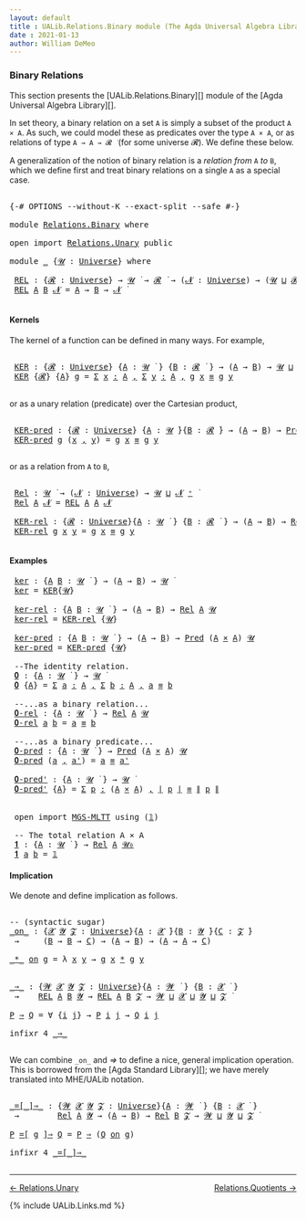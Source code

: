 ```yaml
---
layout: default
title : UALib.Relations.Binary module (The Agda Universal Algebra Library)
date : 2021-01-13
author: William DeMeo
---
```


### <a id="binary-relations">Binary Relations</a>

This section presents the [UALib.Relations.Binary][] module of the [Agda Universal Algebra Library][].

In set theory, a binary relation on a set `A` is simply a subset of the product `A × A`.  As such, we could model these as predicates over the type `A × A`, or as relations of type `A → A → 𝓡 ̇` (for some universe 𝓡). We define these below.

A generalization of the notion of binary relation is a *relation from* `A` *to* `B`, which we define first and treat binary relations on a single `A` as a special case.

<pre class="Agda">

<a id="722" class="Symbol">{-#</a> <a id="726" class="Keyword">OPTIONS</a> <a id="734" class="Pragma">--without-K</a> <a id="746" class="Pragma">--exact-split</a> <a id="760" class="Pragma">--safe</a> <a id="767" class="Symbol">#-}</a>

<a id="772" class="Keyword">module</a> <a id="779" href="Relations.Binary.html" class="Module">Relations.Binary</a> <a id="796" class="Keyword">where</a>

<a id="803" class="Keyword">open</a> <a id="808" class="Keyword">import</a> <a id="815" href="Relations.Unary.html" class="Module">Relations.Unary</a> <a id="831" class="Keyword">public</a>

<a id="839" class="Keyword">module</a> <a id="846" href="Relations.Binary.html#846" class="Module">_</a> <a id="848" class="Symbol">{</a><a id="849" href="Relations.Binary.html#849" class="Bound">𝓤</a> <a id="851" class="Symbol">:</a> <a id="853" href="Agda.Primitive.html#423" class="Postulate">Universe</a><a id="861" class="Symbol">}</a> <a id="863" class="Keyword">where</a>

 <a id="871" href="Relations.Binary.html#871" class="Function">REL</a> <a id="875" class="Symbol">:</a> <a id="877" class="Symbol">{</a><a id="878" href="Relations.Binary.html#878" class="Bound">𝓡</a> <a id="880" class="Symbol">:</a> <a id="882" href="Agda.Primitive.html#423" class="Postulate">Universe</a><a id="890" class="Symbol">}</a> <a id="892" class="Symbol">→</a> <a id="894" href="Relations.Binary.html#849" class="Bound">𝓤</a> <a id="896" href="Universes.html#403" class="Function Operator">̇</a> <a id="898" class="Symbol">→</a> <a id="900" href="Relations.Binary.html#878" class="Bound">𝓡</a> <a id="902" href="Universes.html#403" class="Function Operator">̇</a> <a id="904" class="Symbol">→</a> <a id="906" class="Symbol">(</a><a id="907" href="Relations.Binary.html#907" class="Bound">𝓝</a> <a id="909" class="Symbol">:</a> <a id="911" href="Agda.Primitive.html#423" class="Postulate">Universe</a><a id="919" class="Symbol">)</a> <a id="921" class="Symbol">→</a> <a id="923" class="Symbol">(</a><a id="924" href="Relations.Binary.html#849" class="Bound">𝓤</a> <a id="926" href="Agda.Primitive.html#636" class="Primitive Operator">⊔</a> <a id="928" href="Relations.Binary.html#878" class="Bound">𝓡</a> <a id="930" href="Agda.Primitive.html#636" class="Primitive Operator">⊔</a> <a id="932" href="Relations.Binary.html#907" class="Bound">𝓝</a> <a id="934" href="Agda.Primitive.html#606" class="Primitive Operator">⁺</a><a id="935" class="Symbol">)</a> <a id="937" href="Universes.html#403" class="Function Operator">̇</a>
 <a id="940" href="Relations.Binary.html#871" class="Function">REL</a> <a id="944" href="Relations.Binary.html#944" class="Bound">A</a> <a id="946" href="Relations.Binary.html#946" class="Bound">B</a> <a id="948" href="Relations.Binary.html#948" class="Bound">𝓝</a> <a id="950" class="Symbol">=</a> <a id="952" href="Relations.Binary.html#944" class="Bound">A</a> <a id="954" class="Symbol">→</a> <a id="956" href="Relations.Binary.html#946" class="Bound">B</a> <a id="958" class="Symbol">→</a> <a id="960" href="Relations.Binary.html#948" class="Bound">𝓝</a> <a id="962" href="Universes.html#403" class="Function Operator">̇</a>

</pre>


#### <a id="kernels">Kernels</a>

The kernel of a function can be defined in many ways. For example,

<pre class="Agda">

 <a id="1095" href="Relations.Binary.html#1095" class="Function">KER</a> <a id="1099" class="Symbol">:</a> <a id="1101" class="Symbol">{</a><a id="1102" href="Relations.Binary.html#1102" class="Bound">𝓡</a> <a id="1104" class="Symbol">:</a> <a id="1106" href="Agda.Primitive.html#423" class="Postulate">Universe</a><a id="1114" class="Symbol">}</a> <a id="1116" class="Symbol">{</a><a id="1117" href="Relations.Binary.html#1117" class="Bound">A</a> <a id="1119" class="Symbol">:</a> <a id="1121" href="Relations.Binary.html#849" class="Bound">𝓤</a> <a id="1123" href="Universes.html#403" class="Function Operator">̇</a> <a id="1125" class="Symbol">}</a> <a id="1127" class="Symbol">{</a><a id="1128" href="Relations.Binary.html#1128" class="Bound">B</a> <a id="1130" class="Symbol">:</a> <a id="1132" href="Relations.Binary.html#1102" class="Bound">𝓡</a> <a id="1134" href="Universes.html#403" class="Function Operator">̇</a> <a id="1136" class="Symbol">}</a> <a id="1138" class="Symbol">→</a> <a id="1140" class="Symbol">(</a><a id="1141" href="Relations.Binary.html#1117" class="Bound">A</a> <a id="1143" class="Symbol">→</a> <a id="1145" href="Relations.Binary.html#1128" class="Bound">B</a><a id="1146" class="Symbol">)</a> <a id="1148" class="Symbol">→</a> <a id="1150" href="Relations.Binary.html#849" class="Bound">𝓤</a> <a id="1152" href="Agda.Primitive.html#636" class="Primitive Operator">⊔</a> <a id="1154" href="Relations.Binary.html#1102" class="Bound">𝓡</a> <a id="1156" href="Universes.html#403" class="Function Operator">̇</a>
 <a id="1159" href="Relations.Binary.html#1095" class="Function">KER</a> <a id="1163" class="Symbol">{</a><a id="1164" href="Relations.Binary.html#1164" class="Bound">𝓡</a><a id="1165" class="Symbol">}</a> <a id="1167" class="Symbol">{</a><a id="1168" href="Relations.Binary.html#1168" class="Bound">A</a><a id="1169" class="Symbol">}</a> <a id="1171" href="Relations.Binary.html#1171" class="Bound">g</a> <a id="1173" class="Symbol">=</a> <a id="1175" href="MGS-MLTT.html#3074" class="Function">Σ</a> <a id="1177" href="Relations.Binary.html#1177" class="Bound">x</a> <a id="1179" href="MGS-MLTT.html#3074" class="Function">꞉</a> <a id="1181" href="Relations.Binary.html#1168" class="Bound">A</a> <a id="1183" href="MGS-MLTT.html#3074" class="Function">,</a> <a id="1185" href="MGS-MLTT.html#3074" class="Function">Σ</a> <a id="1187" href="Relations.Binary.html#1187" class="Bound">y</a> <a id="1189" href="MGS-MLTT.html#3074" class="Function">꞉</a> <a id="1191" href="Relations.Binary.html#1168" class="Bound">A</a> <a id="1193" href="MGS-MLTT.html#3074" class="Function">,</a> <a id="1195" href="Relations.Binary.html#1171" class="Bound">g</a> <a id="1197" href="Relations.Binary.html#1177" class="Bound">x</a> <a id="1199" href="Prelude.Inverses.html#620" class="Datatype Operator">≡</a> <a id="1201" href="Relations.Binary.html#1171" class="Bound">g</a> <a id="1203" href="Relations.Binary.html#1187" class="Bound">y</a>

</pre>

or as a unary relation (predicate) over the Cartesian product,

<pre class="Agda">

 <a id="1297" href="Relations.Binary.html#1297" class="Function">KER-pred</a> <a id="1306" class="Symbol">:</a> <a id="1308" class="Symbol">{</a><a id="1309" href="Relations.Binary.html#1309" class="Bound">𝓡</a> <a id="1311" class="Symbol">:</a> <a id="1313" href="Agda.Primitive.html#423" class="Postulate">Universe</a><a id="1321" class="Symbol">}</a> <a id="1323" class="Symbol">{</a><a id="1324" href="Relations.Binary.html#1324" class="Bound">A</a> <a id="1326" class="Symbol">:</a> <a id="1328" href="Relations.Binary.html#849" class="Bound">𝓤</a> <a id="1330" href="Universes.html#403" class="Function Operator">̇</a><a id="1331" class="Symbol">}{</a><a id="1333" href="Relations.Binary.html#1333" class="Bound">B</a> <a id="1335" class="Symbol">:</a> <a id="1337" href="Relations.Binary.html#1309" class="Bound">𝓡</a> <a id="1339" href="Universes.html#403" class="Function Operator">̇</a><a id="1340" class="Symbol">}</a> <a id="1342" class="Symbol">→</a> <a id="1344" class="Symbol">(</a><a id="1345" href="Relations.Binary.html#1324" class="Bound">A</a> <a id="1347" class="Symbol">→</a> <a id="1349" href="Relations.Binary.html#1333" class="Bound">B</a><a id="1350" class="Symbol">)</a> <a id="1352" class="Symbol">→</a> <a id="1354" href="Relations.Unary.html#1062" class="Function">Pred</a> <a id="1359" class="Symbol">(</a><a id="1360" href="Relations.Binary.html#1324" class="Bound">A</a> <a id="1362" href="MGS-MLTT.html#3515" class="Function Operator">×</a> <a id="1364" href="Relations.Binary.html#1324" class="Bound">A</a><a id="1365" class="Symbol">)</a> <a id="1367" href="Relations.Binary.html#1309" class="Bound">𝓡</a>
 <a id="1370" href="Relations.Binary.html#1297" class="Function">KER-pred</a> <a id="1379" href="Relations.Binary.html#1379" class="Bound">g</a> <a id="1381" class="Symbol">(</a><a id="1382" href="Relations.Binary.html#1382" class="Bound">x</a> <a id="1384" href="Prelude.Equality.html#463" class="InductiveConstructor Operator">,</a> <a id="1386" href="Relations.Binary.html#1386" class="Bound">y</a><a id="1387" class="Symbol">)</a> <a id="1389" class="Symbol">=</a> <a id="1391" href="Relations.Binary.html#1379" class="Bound">g</a> <a id="1393" href="Relations.Binary.html#1382" class="Bound">x</a> <a id="1395" href="Prelude.Inverses.html#620" class="Datatype Operator">≡</a> <a id="1397" href="Relations.Binary.html#1379" class="Bound">g</a> <a id="1399" href="Relations.Binary.html#1386" class="Bound">y</a>

</pre>

or as a relation from `A` to `B`,

<pre class="Agda">

 <a id="1464" href="Relations.Binary.html#1464" class="Function">Rel</a> <a id="1468" class="Symbol">:</a> <a id="1470" href="Relations.Binary.html#849" class="Bound">𝓤</a> <a id="1472" href="Universes.html#403" class="Function Operator">̇</a> <a id="1474" class="Symbol">→</a> <a id="1476" class="Symbol">(</a><a id="1477" href="Relations.Binary.html#1477" class="Bound">𝓝</a> <a id="1479" class="Symbol">:</a> <a id="1481" href="Agda.Primitive.html#423" class="Postulate">Universe</a><a id="1489" class="Symbol">)</a> <a id="1491" class="Symbol">→</a> <a id="1493" href="Relations.Binary.html#849" class="Bound">𝓤</a> <a id="1495" href="Agda.Primitive.html#636" class="Primitive Operator">⊔</a> <a id="1497" href="Relations.Binary.html#1477" class="Bound">𝓝</a> <a id="1499" href="Agda.Primitive.html#606" class="Primitive Operator">⁺</a> <a id="1501" href="Universes.html#403" class="Function Operator">̇</a>
 <a id="1504" href="Relations.Binary.html#1464" class="Function">Rel</a> <a id="1508" href="Relations.Binary.html#1508" class="Bound">A</a> <a id="1510" href="Relations.Binary.html#1510" class="Bound">𝓝</a> <a id="1512" class="Symbol">=</a> <a id="1514" href="Relations.Binary.html#871" class="Function">REL</a> <a id="1518" href="Relations.Binary.html#1508" class="Bound">A</a> <a id="1520" href="Relations.Binary.html#1508" class="Bound">A</a> <a id="1522" href="Relations.Binary.html#1510" class="Bound">𝓝</a>

 <a id="1526" href="Relations.Binary.html#1526" class="Function">KER-rel</a> <a id="1534" class="Symbol">:</a> <a id="1536" class="Symbol">{</a><a id="1537" href="Relations.Binary.html#1537" class="Bound">𝓡</a> <a id="1539" class="Symbol">:</a> <a id="1541" href="Agda.Primitive.html#423" class="Postulate">Universe</a><a id="1549" class="Symbol">}{</a><a id="1551" href="Relations.Binary.html#1551" class="Bound">A</a> <a id="1553" class="Symbol">:</a> <a id="1555" href="Relations.Binary.html#849" class="Bound">𝓤</a> <a id="1557" href="Universes.html#403" class="Function Operator">̇</a> <a id="1559" class="Symbol">}</a> <a id="1561" class="Symbol">{</a><a id="1562" href="Relations.Binary.html#1562" class="Bound">B</a> <a id="1564" class="Symbol">:</a> <a id="1566" href="Relations.Binary.html#1537" class="Bound">𝓡</a> <a id="1568" href="Universes.html#403" class="Function Operator">̇</a> <a id="1570" class="Symbol">}</a> <a id="1572" class="Symbol">→</a> <a id="1574" class="Symbol">(</a><a id="1575" href="Relations.Binary.html#1551" class="Bound">A</a> <a id="1577" class="Symbol">→</a> <a id="1579" href="Relations.Binary.html#1562" class="Bound">B</a><a id="1580" class="Symbol">)</a> <a id="1582" class="Symbol">→</a> <a id="1584" href="Relations.Binary.html#1464" class="Function">Rel</a> <a id="1588" href="Relations.Binary.html#1551" class="Bound">A</a> <a id="1590" href="Relations.Binary.html#1537" class="Bound">𝓡</a>
 <a id="1593" href="Relations.Binary.html#1526" class="Function">KER-rel</a> <a id="1601" href="Relations.Binary.html#1601" class="Bound">g</a> <a id="1603" href="Relations.Binary.html#1603" class="Bound">x</a> <a id="1605" href="Relations.Binary.html#1605" class="Bound">y</a> <a id="1607" class="Symbol">=</a> <a id="1609" href="Relations.Binary.html#1601" class="Bound">g</a> <a id="1611" href="Relations.Binary.html#1603" class="Bound">x</a> <a id="1613" href="Prelude.Inverses.html#620" class="Datatype Operator">≡</a> <a id="1615" href="Relations.Binary.html#1601" class="Bound">g</a> <a id="1617" href="Relations.Binary.html#1605" class="Bound">y</a>

</pre>

#### <a id="examples">Examples</a>

<pre class="Agda">
 <a id="1682" href="Relations.Binary.html#1682" class="Function">ker</a> <a id="1686" class="Symbol">:</a> <a id="1688" class="Symbol">{</a><a id="1689" href="Relations.Binary.html#1689" class="Bound">A</a> <a id="1691" href="Relations.Binary.html#1691" class="Bound">B</a> <a id="1693" class="Symbol">:</a> <a id="1695" href="Relations.Binary.html#849" class="Bound">𝓤</a> <a id="1697" href="Universes.html#403" class="Function Operator">̇</a> <a id="1699" class="Symbol">}</a> <a id="1701" class="Symbol">→</a> <a id="1703" class="Symbol">(</a><a id="1704" href="Relations.Binary.html#1689" class="Bound">A</a> <a id="1706" class="Symbol">→</a> <a id="1708" href="Relations.Binary.html#1691" class="Bound">B</a><a id="1709" class="Symbol">)</a> <a id="1711" class="Symbol">→</a> <a id="1713" href="Relations.Binary.html#849" class="Bound">𝓤</a> <a id="1715" href="Universes.html#403" class="Function Operator">̇</a>
 <a id="1718" href="Relations.Binary.html#1682" class="Function">ker</a> <a id="1722" class="Symbol">=</a> <a id="1724" href="Relations.Binary.html#1095" class="Function">KER</a><a id="1727" class="Symbol">{</a><a id="1728" href="Relations.Binary.html#849" class="Bound">𝓤</a><a id="1729" class="Symbol">}</a>

 <a id="1733" href="Relations.Binary.html#1733" class="Function">ker-rel</a> <a id="1741" class="Symbol">:</a> <a id="1743" class="Symbol">{</a><a id="1744" href="Relations.Binary.html#1744" class="Bound">A</a> <a id="1746" href="Relations.Binary.html#1746" class="Bound">B</a> <a id="1748" class="Symbol">:</a> <a id="1750" href="Relations.Binary.html#849" class="Bound">𝓤</a> <a id="1752" href="Universes.html#403" class="Function Operator">̇</a> <a id="1754" class="Symbol">}</a> <a id="1756" class="Symbol">→</a> <a id="1758" class="Symbol">(</a><a id="1759" href="Relations.Binary.html#1744" class="Bound">A</a> <a id="1761" class="Symbol">→</a> <a id="1763" href="Relations.Binary.html#1746" class="Bound">B</a><a id="1764" class="Symbol">)</a> <a id="1766" class="Symbol">→</a> <a id="1768" href="Relations.Binary.html#1464" class="Function">Rel</a> <a id="1772" href="Relations.Binary.html#1744" class="Bound">A</a> <a id="1774" href="Relations.Binary.html#849" class="Bound">𝓤</a>
 <a id="1777" href="Relations.Binary.html#1733" class="Function">ker-rel</a> <a id="1785" class="Symbol">=</a> <a id="1787" href="Relations.Binary.html#1526" class="Function">KER-rel</a> <a id="1795" class="Symbol">{</a><a id="1796" href="Relations.Binary.html#849" class="Bound">𝓤</a><a id="1797" class="Symbol">}</a>

 <a id="1801" href="Relations.Binary.html#1801" class="Function">ker-pred</a> <a id="1810" class="Symbol">:</a> <a id="1812" class="Symbol">{</a><a id="1813" href="Relations.Binary.html#1813" class="Bound">A</a> <a id="1815" href="Relations.Binary.html#1815" class="Bound">B</a> <a id="1817" class="Symbol">:</a> <a id="1819" href="Relations.Binary.html#849" class="Bound">𝓤</a> <a id="1821" href="Universes.html#403" class="Function Operator">̇</a> <a id="1823" class="Symbol">}</a> <a id="1825" class="Symbol">→</a> <a id="1827" class="Symbol">(</a><a id="1828" href="Relations.Binary.html#1813" class="Bound">A</a> <a id="1830" class="Symbol">→</a> <a id="1832" href="Relations.Binary.html#1815" class="Bound">B</a><a id="1833" class="Symbol">)</a> <a id="1835" class="Symbol">→</a> <a id="1837" href="Relations.Unary.html#1062" class="Function">Pred</a> <a id="1842" class="Symbol">(</a><a id="1843" href="Relations.Binary.html#1813" class="Bound">A</a> <a id="1845" href="MGS-MLTT.html#3515" class="Function Operator">×</a> <a id="1847" href="Relations.Binary.html#1813" class="Bound">A</a><a id="1848" class="Symbol">)</a> <a id="1850" href="Relations.Binary.html#849" class="Bound">𝓤</a>
 <a id="1853" href="Relations.Binary.html#1801" class="Function">ker-pred</a> <a id="1862" class="Symbol">=</a> <a id="1864" href="Relations.Binary.html#1297" class="Function">KER-pred</a> <a id="1873" class="Symbol">{</a><a id="1874" href="Relations.Binary.html#849" class="Bound">𝓤</a><a id="1875" class="Symbol">}</a>

 <a id="1879" class="Comment">--The identity relation.</a>
 <a id="1905" href="Relations.Binary.html#1905" class="Function">𝟎</a> <a id="1907" class="Symbol">:</a> <a id="1909" class="Symbol">{</a><a id="1910" href="Relations.Binary.html#1910" class="Bound">A</a> <a id="1912" class="Symbol">:</a> <a id="1914" href="Relations.Binary.html#849" class="Bound">𝓤</a> <a id="1916" href="Universes.html#403" class="Function Operator">̇</a> <a id="1918" class="Symbol">}</a> <a id="1920" class="Symbol">→</a> <a id="1922" href="Relations.Binary.html#849" class="Bound">𝓤</a> <a id="1924" href="Universes.html#403" class="Function Operator">̇</a>
 <a id="1927" href="Relations.Binary.html#1905" class="Function">𝟎</a> <a id="1929" class="Symbol">{</a><a id="1930" href="Relations.Binary.html#1930" class="Bound">A</a><a id="1931" class="Symbol">}</a> <a id="1933" class="Symbol">=</a> <a id="1935" href="MGS-MLTT.html#3074" class="Function">Σ</a> <a id="1937" href="Relations.Binary.html#1937" class="Bound">a</a> <a id="1939" href="MGS-MLTT.html#3074" class="Function">꞉</a> <a id="1941" href="Relations.Binary.html#1930" class="Bound">A</a> <a id="1943" href="MGS-MLTT.html#3074" class="Function">,</a> <a id="1945" href="MGS-MLTT.html#3074" class="Function">Σ</a> <a id="1947" href="Relations.Binary.html#1947" class="Bound">b</a> <a id="1949" href="MGS-MLTT.html#3074" class="Function">꞉</a> <a id="1951" href="Relations.Binary.html#1930" class="Bound">A</a> <a id="1953" href="MGS-MLTT.html#3074" class="Function">,</a> <a id="1955" href="Relations.Binary.html#1937" class="Bound">a</a> <a id="1957" href="Prelude.Inverses.html#620" class="Datatype Operator">≡</a> <a id="1959" href="Relations.Binary.html#1947" class="Bound">b</a>

 <a id="1963" class="Comment">--...as a binary relation...</a>
 <a id="1993" href="Relations.Binary.html#1993" class="Function">𝟎-rel</a> <a id="1999" class="Symbol">:</a> <a id="2001" class="Symbol">{</a><a id="2002" href="Relations.Binary.html#2002" class="Bound">A</a> <a id="2004" class="Symbol">:</a> <a id="2006" href="Relations.Binary.html#849" class="Bound">𝓤</a> <a id="2008" href="Universes.html#403" class="Function Operator">̇</a> <a id="2010" class="Symbol">}</a> <a id="2012" class="Symbol">→</a> <a id="2014" href="Relations.Binary.html#1464" class="Function">Rel</a> <a id="2018" href="Relations.Binary.html#2002" class="Bound">A</a> <a id="2020" href="Relations.Binary.html#849" class="Bound">𝓤</a>
 <a id="2023" href="Relations.Binary.html#1993" class="Function">𝟎-rel</a> <a id="2029" href="Relations.Binary.html#2029" class="Bound">a</a> <a id="2031" href="Relations.Binary.html#2031" class="Bound">b</a> <a id="2033" class="Symbol">=</a> <a id="2035" href="Relations.Binary.html#2029" class="Bound">a</a> <a id="2037" href="Prelude.Inverses.html#620" class="Datatype Operator">≡</a> <a id="2039" href="Relations.Binary.html#2031" class="Bound">b</a>

 <a id="2043" class="Comment">--...as a binary predicate...</a>
 <a id="2074" href="Relations.Binary.html#2074" class="Function">𝟎-pred</a> <a id="2081" class="Symbol">:</a> <a id="2083" class="Symbol">{</a><a id="2084" href="Relations.Binary.html#2084" class="Bound">A</a> <a id="2086" class="Symbol">:</a> <a id="2088" href="Relations.Binary.html#849" class="Bound">𝓤</a> <a id="2090" href="Universes.html#403" class="Function Operator">̇</a> <a id="2092" class="Symbol">}</a> <a id="2094" class="Symbol">→</a> <a id="2096" href="Relations.Unary.html#1062" class="Function">Pred</a> <a id="2101" class="Symbol">(</a><a id="2102" href="Relations.Binary.html#2084" class="Bound">A</a> <a id="2104" href="MGS-MLTT.html#3515" class="Function Operator">×</a> <a id="2106" href="Relations.Binary.html#2084" class="Bound">A</a><a id="2107" class="Symbol">)</a> <a id="2109" href="Relations.Binary.html#849" class="Bound">𝓤</a>
 <a id="2112" href="Relations.Binary.html#2074" class="Function">𝟎-pred</a> <a id="2119" class="Symbol">(</a><a id="2120" href="Relations.Binary.html#2120" class="Bound">a</a> <a id="2122" href="Prelude.Equality.html#463" class="InductiveConstructor Operator">,</a> <a id="2124" href="Relations.Binary.html#2124" class="Bound">a&#39;</a><a id="2126" class="Symbol">)</a> <a id="2128" class="Symbol">=</a> <a id="2130" href="Relations.Binary.html#2120" class="Bound">a</a> <a id="2132" href="Prelude.Inverses.html#620" class="Datatype Operator">≡</a> <a id="2134" href="Relations.Binary.html#2124" class="Bound">a&#39;</a>

 <a id="2139" href="Relations.Binary.html#2139" class="Function">𝟎-pred&#39;</a> <a id="2147" class="Symbol">:</a> <a id="2149" class="Symbol">{</a><a id="2150" href="Relations.Binary.html#2150" class="Bound">A</a> <a id="2152" class="Symbol">:</a> <a id="2154" href="Relations.Binary.html#849" class="Bound">𝓤</a> <a id="2156" href="Universes.html#403" class="Function Operator">̇</a> <a id="2158" class="Symbol">}</a> <a id="2160" class="Symbol">→</a> <a id="2162" href="Relations.Binary.html#849" class="Bound">𝓤</a> <a id="2164" href="Universes.html#403" class="Function Operator">̇</a>
 <a id="2167" href="Relations.Binary.html#2139" class="Function">𝟎-pred&#39;</a> <a id="2175" class="Symbol">{</a><a id="2176" href="Relations.Binary.html#2176" class="Bound">A</a><a id="2177" class="Symbol">}</a> <a id="2179" class="Symbol">=</a> <a id="2181" href="MGS-MLTT.html#3074" class="Function">Σ</a> <a id="2183" href="Relations.Binary.html#2183" class="Bound">p</a> <a id="2185" href="MGS-MLTT.html#3074" class="Function">꞉</a> <a id="2187" class="Symbol">(</a><a id="2188" href="Relations.Binary.html#2176" class="Bound">A</a> <a id="2190" href="MGS-MLTT.html#3515" class="Function Operator">×</a> <a id="2192" href="Relations.Binary.html#2176" class="Bound">A</a><a id="2193" class="Symbol">)</a> <a id="2195" href="MGS-MLTT.html#3074" class="Function">,</a> <a id="2197" href="Prelude.Preliminaries.html#13744" class="Function Operator">∣</a> <a id="2199" href="Relations.Binary.html#2183" class="Bound">p</a> <a id="2201" href="Prelude.Preliminaries.html#13744" class="Function Operator">∣</a> <a id="2203" href="Prelude.Inverses.html#620" class="Datatype Operator">≡</a> <a id="2205" href="Prelude.Preliminaries.html#13822" class="Function Operator">∥</a> <a id="2207" href="Relations.Binary.html#2183" class="Bound">p</a> <a id="2209" href="Prelude.Preliminaries.html#13822" class="Function Operator">∥</a>


 <a id="2214" class="Keyword">open</a> <a id="2219" class="Keyword">import</a> <a id="2226" href="MGS-MLTT.html" class="Module">MGS-MLTT</a> <a id="2235" class="Keyword">using</a> <a id="2241" class="Symbol">(</a><a id="2242" href="MGS-MLTT.html#408" class="Function">𝟙</a><a id="2243" class="Symbol">)</a>

 <a id="2247" class="Comment">-- The total relation A × A</a>
 <a id="2276" href="Relations.Binary.html#2276" class="Function">𝟏</a> <a id="2278" class="Symbol">:</a> <a id="2280" class="Symbol">{</a><a id="2281" href="Relations.Binary.html#2281" class="Bound">A</a> <a id="2283" class="Symbol">:</a> <a id="2285" href="Relations.Binary.html#849" class="Bound">𝓤</a> <a id="2287" href="Universes.html#403" class="Function Operator">̇</a> <a id="2289" class="Symbol">}</a> <a id="2291" class="Symbol">→</a> <a id="2293" href="Relations.Binary.html#1464" class="Function">Rel</a> <a id="2297" href="Relations.Binary.html#2281" class="Bound">A</a> <a id="2299" href="Agda.Primitive.html#590" class="Primitive">𝓤₀</a>
 <a id="2303" href="Relations.Binary.html#2276" class="Function">𝟏</a> <a id="2305" href="Relations.Binary.html#2305" class="Bound">a</a> <a id="2307" href="Relations.Binary.html#2307" class="Bound">b</a> <a id="2309" class="Symbol">=</a> <a id="2311" href="MGS-MLTT.html#408" class="Function">𝟙</a>
</pre>



#### <a id="implication">Implication</a>

We denote and define implication as follows.

<pre class="Agda">

<a id="2429" class="Comment">-- (syntactic sugar)</a>
<a id="_on_"></a><a id="2450" href="Relations.Binary.html#2450" class="Function Operator">_on_</a> <a id="2455" class="Symbol">:</a> <a id="2457" class="Symbol">{</a><a id="2458" href="Relations.Binary.html#2458" class="Bound">𝓧</a> <a id="2460" href="Relations.Binary.html#2460" class="Bound">𝓨</a> <a id="2462" href="Relations.Binary.html#2462" class="Bound">𝓩</a> <a id="2464" class="Symbol">:</a> <a id="2466" href="Agda.Primitive.html#423" class="Postulate">Universe</a><a id="2474" class="Symbol">}{</a><a id="2476" href="Relations.Binary.html#2476" class="Bound">A</a> <a id="2478" class="Symbol">:</a> <a id="2480" href="Relations.Binary.html#2458" class="Bound">𝓧</a> <a id="2482" href="Universes.html#403" class="Function Operator">̇</a><a id="2483" class="Symbol">}{</a><a id="2485" href="Relations.Binary.html#2485" class="Bound">B</a> <a id="2487" class="Symbol">:</a> <a id="2489" href="Relations.Binary.html#2460" class="Bound">𝓨</a> <a id="2491" href="Universes.html#403" class="Function Operator">̇</a><a id="2492" class="Symbol">}{</a><a id="2494" href="Relations.Binary.html#2494" class="Bound">C</a> <a id="2496" class="Symbol">:</a> <a id="2498" href="Relations.Binary.html#2462" class="Bound">𝓩</a> <a id="2500" href="Universes.html#403" class="Function Operator">̇</a><a id="2501" class="Symbol">}</a>
 <a id="2504" class="Symbol">→</a>     <a id="2510" class="Symbol">(</a><a id="2511" href="Relations.Binary.html#2485" class="Bound">B</a> <a id="2513" class="Symbol">→</a> <a id="2515" href="Relations.Binary.html#2485" class="Bound">B</a> <a id="2517" class="Symbol">→</a> <a id="2519" href="Relations.Binary.html#2494" class="Bound">C</a><a id="2520" class="Symbol">)</a> <a id="2522" class="Symbol">→</a> <a id="2524" class="Symbol">(</a><a id="2525" href="Relations.Binary.html#2476" class="Bound">A</a> <a id="2527" class="Symbol">→</a> <a id="2529" href="Relations.Binary.html#2485" class="Bound">B</a><a id="2530" class="Symbol">)</a> <a id="2532" class="Symbol">→</a> <a id="2534" class="Symbol">(</a><a id="2535" href="Relations.Binary.html#2476" class="Bound">A</a> <a id="2537" class="Symbol">→</a> <a id="2539" href="Relations.Binary.html#2476" class="Bound">A</a> <a id="2541" class="Symbol">→</a> <a id="2543" href="Relations.Binary.html#2494" class="Bound">C</a><a id="2544" class="Symbol">)</a>

<a id="2547" href="Relations.Binary.html#2547" class="Bound Operator">_*_</a> <a id="2551" href="Relations.Binary.html#2450" class="Function Operator">on</a> <a id="2554" href="Relations.Binary.html#2554" class="Bound">g</a> <a id="2556" class="Symbol">=</a> <a id="2558" class="Symbol">λ</a> <a id="2560" href="Relations.Binary.html#2560" class="Bound">x</a> <a id="2562" href="Relations.Binary.html#2562" class="Bound">y</a> <a id="2564" class="Symbol">→</a> <a id="2566" href="Relations.Binary.html#2554" class="Bound">g</a> <a id="2568" href="Relations.Binary.html#2560" class="Bound">x</a> <a id="2570" href="Relations.Binary.html#2547" class="Bound Operator">*</a> <a id="2572" href="Relations.Binary.html#2554" class="Bound">g</a> <a id="2574" href="Relations.Binary.html#2562" class="Bound">y</a>


<a id="_⇒_"></a><a id="2578" href="Relations.Binary.html#2578" class="Function Operator">_⇒_</a> <a id="2582" class="Symbol">:</a> <a id="2584" class="Symbol">{</a><a id="2585" href="Relations.Binary.html#2585" class="Bound">𝓦</a> <a id="2587" href="Relations.Binary.html#2587" class="Bound">𝓧</a> <a id="2589" href="Relations.Binary.html#2589" class="Bound">𝓨</a> <a id="2591" href="Relations.Binary.html#2591" class="Bound">𝓩</a> <a id="2593" class="Symbol">:</a> <a id="2595" href="Agda.Primitive.html#423" class="Postulate">Universe</a><a id="2603" class="Symbol">}{</a><a id="2605" href="Relations.Binary.html#2605" class="Bound">A</a> <a id="2607" class="Symbol">:</a> <a id="2609" href="Relations.Binary.html#2585" class="Bound">𝓦</a> <a id="2611" href="Universes.html#403" class="Function Operator">̇</a> <a id="2613" class="Symbol">}</a> <a id="2615" class="Symbol">{</a><a id="2616" href="Relations.Binary.html#2616" class="Bound">B</a> <a id="2618" class="Symbol">:</a> <a id="2620" href="Relations.Binary.html#2587" class="Bound">𝓧</a> <a id="2622" href="Universes.html#403" class="Function Operator">̇</a> <a id="2624" class="Symbol">}</a>
 <a id="2627" class="Symbol">→</a>    <a id="2632" href="Relations.Binary.html#871" class="Function">REL</a> <a id="2636" href="Relations.Binary.html#2605" class="Bound">A</a> <a id="2638" href="Relations.Binary.html#2616" class="Bound">B</a> <a id="2640" href="Relations.Binary.html#2589" class="Bound">𝓨</a> <a id="2642" class="Symbol">→</a> <a id="2644" href="Relations.Binary.html#871" class="Function">REL</a> <a id="2648" href="Relations.Binary.html#2605" class="Bound">A</a> <a id="2650" href="Relations.Binary.html#2616" class="Bound">B</a> <a id="2652" href="Relations.Binary.html#2591" class="Bound">𝓩</a> <a id="2654" class="Symbol">→</a> <a id="2656" href="Relations.Binary.html#2585" class="Bound">𝓦</a> <a id="2658" href="Agda.Primitive.html#636" class="Primitive Operator">⊔</a> <a id="2660" href="Relations.Binary.html#2587" class="Bound">𝓧</a> <a id="2662" href="Agda.Primitive.html#636" class="Primitive Operator">⊔</a> <a id="2664" href="Relations.Binary.html#2589" class="Bound">𝓨</a> <a id="2666" href="Agda.Primitive.html#636" class="Primitive Operator">⊔</a> <a id="2668" href="Relations.Binary.html#2591" class="Bound">𝓩</a> <a id="2670" href="Universes.html#403" class="Function Operator">̇</a>

<a id="2673" href="Relations.Binary.html#2673" class="Bound">P</a> <a id="2675" href="Relations.Binary.html#2578" class="Function Operator">⇒</a> <a id="2677" href="Relations.Binary.html#2677" class="Bound">Q</a> <a id="2679" class="Symbol">=</a> <a id="2681" class="Symbol">∀</a> <a id="2683" class="Symbol">{</a><a id="2684" href="Relations.Binary.html#2684" class="Bound">i</a> <a id="2686" href="Relations.Binary.html#2686" class="Bound">j</a><a id="2687" class="Symbol">}</a> <a id="2689" class="Symbol">→</a> <a id="2691" href="Relations.Binary.html#2673" class="Bound">P</a> <a id="2693" href="Relations.Binary.html#2684" class="Bound">i</a> <a id="2695" href="Relations.Binary.html#2686" class="Bound">j</a> <a id="2697" class="Symbol">→</a> <a id="2699" href="Relations.Binary.html#2677" class="Bound">Q</a> <a id="2701" href="Relations.Binary.html#2684" class="Bound">i</a> <a id="2703" href="Relations.Binary.html#2686" class="Bound">j</a>

<a id="2706" class="Keyword">infixr</a> <a id="2713" class="Number">4</a> <a id="2715" href="Relations.Binary.html#2578" class="Function Operator">_⇒_</a>

</pre>

We can combine `_on_` and _⇒_ to define a nice, general implication operation. This is borrowed from the [Agda Standard Library][]; we have merely translated into MHE/UALib notation.

<pre class="Agda">

<a id="_=[_]⇒_"></a><a id="2930" href="Relations.Binary.html#2930" class="Function Operator">_=[_]⇒_</a> <a id="2938" class="Symbol">:</a> <a id="2940" class="Symbol">{</a><a id="2941" href="Relations.Binary.html#2941" class="Bound">𝓦</a> <a id="2943" href="Relations.Binary.html#2943" class="Bound">𝓧</a> <a id="2945" href="Relations.Binary.html#2945" class="Bound">𝓨</a> <a id="2947" href="Relations.Binary.html#2947" class="Bound">𝓩</a> <a id="2949" class="Symbol">:</a> <a id="2951" href="Agda.Primitive.html#423" class="Postulate">Universe</a><a id="2959" class="Symbol">}{</a><a id="2961" href="Relations.Binary.html#2961" class="Bound">A</a> <a id="2963" class="Symbol">:</a> <a id="2965" href="Relations.Binary.html#2941" class="Bound">𝓦</a> <a id="2967" href="Universes.html#403" class="Function Operator">̇</a> <a id="2969" class="Symbol">}</a> <a id="2971" class="Symbol">{</a><a id="2972" href="Relations.Binary.html#2972" class="Bound">B</a> <a id="2974" class="Symbol">:</a> <a id="2976" href="Relations.Binary.html#2943" class="Bound">𝓧</a> <a id="2978" href="Universes.html#403" class="Function Operator">̇</a> <a id="2980" class="Symbol">}</a>
 <a id="2983" class="Symbol">→</a>        <a id="2992" href="Relations.Binary.html#1464" class="Function">Rel</a> <a id="2996" href="Relations.Binary.html#2961" class="Bound">A</a> <a id="2998" href="Relations.Binary.html#2945" class="Bound">𝓨</a> <a id="3000" class="Symbol">→</a> <a id="3002" class="Symbol">(</a><a id="3003" href="Relations.Binary.html#2961" class="Bound">A</a> <a id="3005" class="Symbol">→</a> <a id="3007" href="Relations.Binary.html#2972" class="Bound">B</a><a id="3008" class="Symbol">)</a> <a id="3010" class="Symbol">→</a> <a id="3012" href="Relations.Binary.html#1464" class="Function">Rel</a> <a id="3016" href="Relations.Binary.html#2972" class="Bound">B</a> <a id="3018" href="Relations.Binary.html#2947" class="Bound">𝓩</a> <a id="3020" class="Symbol">→</a> <a id="3022" href="Relations.Binary.html#2941" class="Bound">𝓦</a> <a id="3024" href="Agda.Primitive.html#636" class="Primitive Operator">⊔</a> <a id="3026" href="Relations.Binary.html#2945" class="Bound">𝓨</a> <a id="3028" href="Agda.Primitive.html#636" class="Primitive Operator">⊔</a> <a id="3030" href="Relations.Binary.html#2947" class="Bound">𝓩</a> <a id="3032" href="Universes.html#403" class="Function Operator">̇</a>

<a id="3035" href="Relations.Binary.html#3035" class="Bound">P</a> <a id="3037" href="Relations.Binary.html#2930" class="Function Operator">=[</a> <a id="3040" href="Relations.Binary.html#3040" class="Bound">g</a> <a id="3042" href="Relations.Binary.html#2930" class="Function Operator">]⇒</a> <a id="3045" href="Relations.Binary.html#3045" class="Bound">Q</a> <a id="3047" class="Symbol">=</a> <a id="3049" href="Relations.Binary.html#3035" class="Bound">P</a> <a id="3051" href="Relations.Binary.html#2578" class="Function Operator">⇒</a> <a id="3053" class="Symbol">(</a><a id="3054" href="Relations.Binary.html#3045" class="Bound">Q</a> <a id="3056" href="Relations.Binary.html#2450" class="Function Operator">on</a> <a id="3059" href="Relations.Binary.html#3040" class="Bound">g</a><a id="3060" class="Symbol">)</a>

<a id="3063" class="Keyword">infixr</a> <a id="3070" class="Number">4</a> <a id="3072" href="Relations.Binary.html#2930" class="Function Operator">_=[_]⇒_</a>

</pre>


--------------------------------------

[← Relations.Unary](Relations.Unary.html)
<span style="float:right;">[Relations.Quotients →](Relations.Quotients.html)</span>

{% include UALib.Links.md %}
